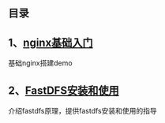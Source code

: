 ## 目录

## 1、[nginx基础入门](/01.dev/11.nginx/nginxstudy)

基础nginx搭建demo

## 2、[FastDFS安装和使用](/01.dev/10.fastdfs/fastdfsStudy)

介绍fastdfs原理，提供fastdfs安装和使用的指导